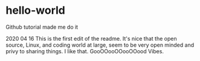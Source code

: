 # hello-world
Github tutorial made me do it

2020 04 16
This is the first edit of the readme.
It's nice that the open source, Linux, and coding world at large, seem to be very open minded and privy to sharing things. I like that.
GooOOooOOooOOood Vibes. 

